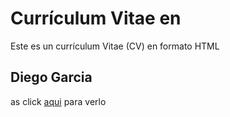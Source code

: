 # Currículum Vitae en 

Este es un currículum Vitae (CV) en formato HTML

## Diego Garcia

as click [aqui](https://Di-e-g.github.io) para verlo

